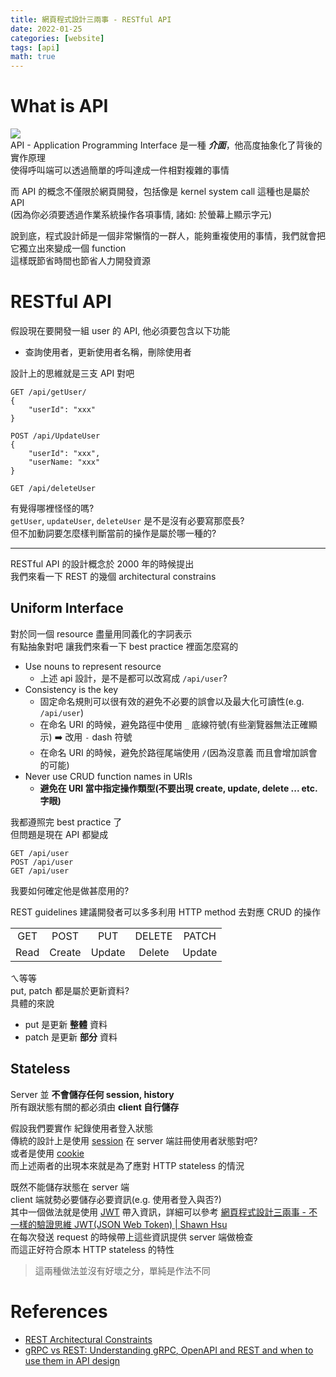 ```yaml
---
title: 網頁程式設計三兩事 - RESTful API
date: 2022-01-25
categories: [website]
tags: [api]
math: true
---
```


# What is API
![](https://img-comment-fun.9cache.com/media/aAYBA2o/aqxMnkn4_700w_0.jpg)\
API - Application Programming Interface 是一種 ***介面***，他高度抽象化了背後的實作原理\
使得呼叫端可以透過簡單的呼叫達成一件相對複雜的事情

而 API 的概念不僅限於網頁開發，包括像是 kernel system call 這種也是屬於 API\
(因為你必須要透過作業系統操作各項事情, 諸如: 於螢幕上顯示字元)

說到底，程式設計師是一個非常懶惰的一群人，能夠重複使用的事情，我們就會把它獨立出來變成一個 function\
這樣既節省時間也節省人力開發資源

# RESTful API
假設現在要開發一組 user 的 API, 他必須要包含以下功能
+ 查詢使用者，更新使用者名稱，刪除使用者

設計上的思維就是三支 API 對吧
```
GET /api/getUser/
{
    "userId": "xxx"
}

POST /api/UpdateUser
{
    "userId": "xxx",
    "userName: "xxx"
}

GET /api/deleteUser
```

有覺得哪裡怪怪的嗎?\
`getUser`, `updateUser`, `deleteUser` 是不是沒有必要寫那麼長?\
但不加動詞要怎麼樣判斷當前的操作是屬於哪一種的?

<hr>

RESTful API 的設計概念於 2000 年的時候提出\
我們來看一下 REST 的幾個 architectural constrains

## Uniform Interface
對於同一個 resource 盡量用同義化的字詞表示\
有點抽象對吧 讓我們來看一下 best practice 裡面怎麼寫的

+ Use nouns to represent resource
    + 上述 api 設計，是不是都可以改寫成 `/api/user`?
+ Consistency is the key
    + 固定命名規則可以很有效的避免不必要的誤會以及最大化可讀性(e.g. `/api/user`)
    + 在命名 URI 的時候，避免路徑中使用 `_` 底線符號(有些瀏覽器無法正確顯示) :arrow_right: 改用 `-` dash 符號
    + 在命名 URI 的時候，避免於路徑尾端使用 `/`(因為沒意義 而且會增加誤會的可能)
+ Never use CRUD function names in URIs
    + **避免在 URI 當中指定操作類型(不要出現 create, update, delete ... etc. 字眼)**

我都遵照完 best practice 了\
但問題是現在 API 都變成
```
GET /api/user
POST /api/user
GET /api/user
```
我要如何確定他是做甚麼用的?

REST guidelines 建議開發者可以多多利用 HTTP method 去對應 CRUD 的操作

||||||
|:--:|:--:|:--:|:--:|:--:|
|GET|POST|PUT|DELETE|PATCH|
|Read|Create|Update|Delete|Update|

ㄟ等等\
put, patch 都是屬於更新資料?\
具體的來說
+ put 是更新 **整體** 資料
+ patch 是更新 **部分** 資料


## Stateless
Server 並 **不會儲存任何 session, history**\
所有跟狀態有關的都必須由 **client 自行儲存**

假設我們要實作 紀錄使用者登入狀態\
傳統的設計上是使用 [session](https://en.wikipedia.org/wiki/Session_(computer_science)) 在 server 端註冊使用者狀態對吧?\
或者是使用 [cookie](https://en.wikipedia.org/wiki/HTTP_cookie)\
而上述兩者的出現本來就是為了應對 HTTP stateless 的情況

既然不能儲存狀態在 server 端\
client 端就勢必要儲存必要資訊(e.g. 使用者登入與否?)\
其中一個做法就是使用 [JWT](https://jwt.io/) 帶入資訊，詳細可以參考 [網頁程式設計三兩事 - 不一樣的驗證思維 JWT(JSON Web Token) \| Shawn Hsu](../../website/website-jwt)\
在每次發送 request 的時候帶上這些資訊提供 server 端做檢查\
而這正好符合原本 HTTP stateless 的特性

> 這兩種做法並沒有好壞之分，單純是作法不同

# References
+ [REST Architectural Constraints](https://restfulapi.net/rest-architectural-constraints/)
+ [gRPC vs REST: Understanding gRPC, OpenAPI and REST and when to use them in API design](https://cloud.google.com/blog/products/api-management/understanding-grpc-openapi-and-rest-and-when-to-use-them)
